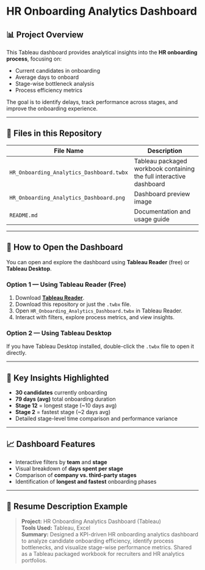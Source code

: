 # HR Onboarding Analytics Dashboard

## 📊 Project Overview
This Tableau dashboard provides analytical insights into the **HR onboarding process**, focusing on:
- Current candidates in onboarding  
- Average days to onboard  
- Stage-wise bottleneck analysis  
- Process efficiency metrics  

The goal is to identify delays, track performance across stages, and improve the onboarding experience.

---

## 🧩 Files in this Repository
| File Name | Description |
|------------|--------------|
| `HR_Onboarding_Analytics_Dashboard.twbx` | Tableau packaged workbook containing the full interactive dashboard |
| `HR_Onboarding_Analytics_Dashboard.png` | Dashboard preview image |
| `README.md` | Documentation and usage guide |

---

## 🚀 How to Open the Dashboard
You can open and explore the dashboard using **Tableau Reader** (free) or **Tableau Desktop**.

### Option 1 — Using Tableau Reader (Free)
1. Download **[Tableau Reader](https://www.tableau.com/products/reader)**.  
2. Download this repository or just the `.twbx` file.  
3. Open `HR_Onboarding_Analytics_Dashboard.twbx` in Tableau Reader.  
4. Interact with filters, explore process metrics, and view insights.  

### Option 2 — Using Tableau Desktop
If you have Tableau Desktop installed, double-click the `.twbx` file to open it directly.

---

## 🧠 Key Insights Highlighted
- **30 candidates** currently onboarding  
- **79 days (avg)** total onboarding duration  
- **Stage 12** = longest stage (~10 days avg)  
- **Stage 2** = fastest stage (~2 days avg)  
- Detailed stage-level time comparison and performance variance  

---

## 📈 Dashboard Features
- Interactive filters by **team** and **stage**  
- Visual breakdown of **days spent per stage**  
- Comparison of **company vs. third-party stages**  
- Identification of **longest and fastest** onboarding phases  

---

## 🧾 Resume Description Example
> **Project:** HR Onboarding Analytics Dashboard (Tableau)  
> **Tools Used:** Tableau, Excel  
> **Summary:** Designed a KPI-driven HR onboarding analytics dashboard to analyze candidate onboarding efficiency, identify process bottlenecks, and visualize stage-wise performance metrics. Shared as a Tableau packaged workbook for recruiters and HR analytics portfolios.

